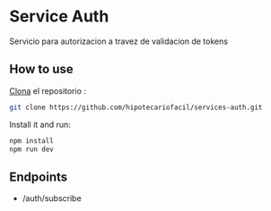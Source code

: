 # Service Auth

Servicio para autorizacion a travez de validacion de tokens

## How to use

[Clona](https://github.com/hipotecariofacil/services-auth.git) el repositorio :

```bash
git clone https://github.com/hipotecariofacil/services-auth.git
```

Install it and run:

```bash
npm install
npm run dev
```

## Endpoints

- /auth/subscribe

